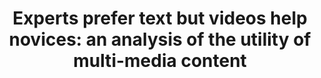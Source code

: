 ---
authors:
- Hayeong Song
- Jennifer Healey
- Alex Siu
- Curtis Wigington
- John Stasko
link: 
tags:
- multi-media
- document intelligence
- customization

title: 'Experts prefer text but videos help novices: an analysis of the utility of multi-media content'
venue: ACM CHI (LBW)
year: 2023
---